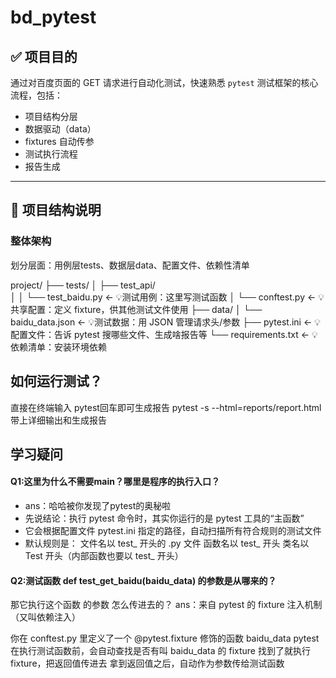 # bd_pytest

## ✅ 项目目的

通过对百度页面的 GET 请求进行自动化测试，快速熟悉 `pytest` 测试框架的核心流程，包括：

- 项目结构分层
- 数据驱动（data）
- fixtures 自动传参
- 测试执行流程
- 报告生成

---

## 📁 项目结构说明

### 整体架构
划分层面：用例层tests、数据层data、配置文件、依赖性清单

project/
├── tests/
│   ├── test_api/          
│   │   └── test_baidu.py      ← 💡测试用例：这里写测试函数
│   └── conftest.py            ← 💡共享配置：定义 fixture，供其他测试文件使用
├── data/
│   └── baidu_data.json        ← 💡测试数据：用 JSON 管理请求头/参数
├── pytest.ini                 ← 💡配置文件：告诉 pytest 搜哪些文件、生成啥报告等
└── requirements.txt           ← 💡依赖清单：安装环境依赖




## 如何运行测试？
直接在终端输入 pytest回车即可生成报告
pytest -s --html=reports/report.html 带上详细输出和生成报告


## 学习疑问

#### Q1:这里为什么不需要main？哪里是程序的执行入口？
- ans：哈哈被你发现了pytest的奥秘啦
- 先说结论：执行 pytest 命令时，其实你运行的是 pytest 工具的“主函数”
- 它会根据配置文件 pytest.ini 指定的路径，自动扫描所有符合规则的测试文件
- 默认规则是：
文件名以 test_ 开头的 .py 文件
函数名以 test_ 开头
类名以 Test 开头（内部函数也要以 test_ 开头）

#### Q2:测试函数 def test_get_baidu(baidu_data) 的参数是从哪来的？
那它执行这个函数 的参数 怎么传进去的？
ans：来自 pytest 的 fixture 注入机制（又叫依赖注入）

你在 conftest.py 里定义了一个 @pytest.fixture 修饰的函数 baidu_data
pytest 在执行测试函数前，会自动查找是否有叫 baidu_data 的 fixture
找到了就执行 fixture，把返回值传进去
拿到返回值之后，自动作为参数传给测试函数